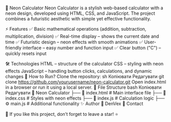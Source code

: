 📌 Neon Calculator
Neon Calculator is a stylish web-based calculator with a neon design, developed using HTML, CSS, and JavaScript. The project combines a futuristic aesthetic with simple yet effective functionality.

⚡ Features
✅ Basic mathematical operations (addition, subtraction, multiplication, division)
✅ Real-time display – shows the current date and time
✅ Futuristic design – neon effects with smooth animations
✅ User-friendly interface – easy number and function input
✅ Clear button ("C") – quickly resets input

🛠 Technologies
HTML – structure of the calculator
CSS – styling with neon effects
JavaScript – handling button clicks, calculations, and dynamic changes
🚀 How to Run?
Clone the repository:
sh
Копіювати
Редагувати
git clone https://github.com/yourusername/neon-calculator.git
Open index.html in a browser or run it using a local server.
📂 File Structure
bash
Копіювати
Редагувати
📁 Neon Calculator
├── 📄 index.html # Main interface file
├── 🎨 index.css # Styles with neon effects
├── 📜 index.js # Calculation logic
├── ⚙️ main.js # Additional functionality
✨ Author
👤 DenVex
📧 Contact

🌟 If you like this project, don’t forget to leave a star! ⭐
